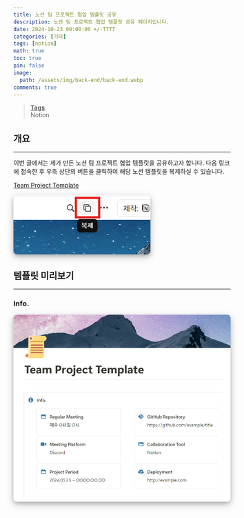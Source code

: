 ```yaml
---
title: 노션 팀 프로젝트 협업 템플릿 공유
description: 노션 팀 프로젝트 협업 템플릿 공유 페이지입니다.
date: 2024-10-23 00:00:00 +/-TTTT
categories: [기타]
tags: [notion]
math: true
toc: true
pin: false
image:
  path: /assets/img/back-end/back-end.webp
comments: true
---
```


<blockquote class="prompt-info"><p><strong><u>Tags</u></strong> <br />
Notion</p></blockquote>

## 개요

<hr />

이번 글에서는 제가 만든 노션 팀 프로젝트 협업 템플릿을 공유하고자 합니다. 다음 링크에 접속한 후 우측 상단의 버튼을 클릭하여 해당 노션 템플릿을 복제하실 수 있습니다.

<a href="https://hyunjinno.notion.site/Team-Project-Template-d0f1e6799c51403dae045d8202df250f" target="_blank">Team Project Template</a>

<img src="/assets/img/etc/notion-team-project-template/pic1.png" alt="pic1" style="box-shadow: 0 4px 8px 0 rgba(0, 0, 0, 0.2), 0 6px 20px 0 rgba(0, 0, 0, 0.19); border-radius: 0.5rem"/>

## 템플릿 미리보기

<hr />

### Info.

<img src="/assets/img/etc/notion-team-project-template/pic2.png" alt="pic2" style="box-shadow: 0 4px 8px 0 rgba(0, 0, 0, 0.2), 0 6px 20px 0 rgba(0, 0, 0, 0.19); border-radius: 0.5rem"/>
